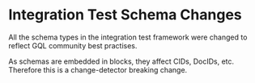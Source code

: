 # Integration Test Schema Changes

All the schema types in the integration test framework were changed to reflect GQL community best practises.

As schemas are embedded in blocks, they affect CIDs, DocIDs, etc. Therefore this is a change-detector breaking change.